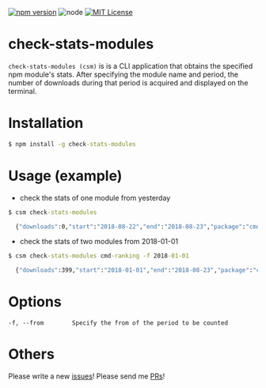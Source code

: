 [![npm version](https://badge.fury.io/js/check-stats-modules.svg)](https://badge.fury.io/js/check-stats-modules)
![node](https://img.shields.io/badge/node-%3E%3D%208.0.0-brightgreen.svg?style=social)
[![MIT License](http://img.shields.io/badge/license-MIT-blue.svg?style=flat)](LICENSE)

# check-stats-modules

`check-stats-modules (csm)` is is a CLI application that obtains the specified npm module's stats. After specifying the module name and period, the number of downloads during that period is acquired and displayed on the terminal.

# Installation

```cmd
$ npm install -g check-stats-modules
```

# Usage (example)

* check the stats of one module from yesterday

```cmd
$ csm check-stats-modules

  {"downloads":0,"start":"2018-08-22","end":"2018-08-23","package":"cmd-ranking"}
```

* check the stats of two modules from 2018-01-01

```cmd
$ csm check-stats-modules cmd-ranking -f 2018-01-01

  {"downloads":399,"start":"2018-01-01","end":"2018-08-23","package":"cmd-ranking"}
```

# Options

```
-f, --from        Specify the from of the period to be counted
```

# Others
Please write a new [issues](https://github.com/k-kuwahara/check-stats-modules/issues)! Please send me [PRs](https://github.com/k-kuwahara/check-stats-modules/pulls)!
